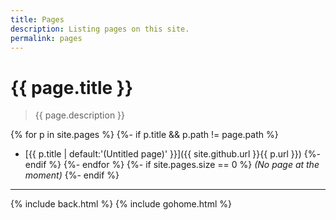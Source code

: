 ```yaml
---
title: Pages
description: Listing pages on this site.
permalink: pages
---
```


# {{ page.title }}

> {{ page.description }}

{% for p in site.pages %}
{%- if p.title && p.path != page.path %}
- [{{ p.title | default:'(Untitled page)' }}]({{ site.github.url }}{{ p.url }})
{%- endif %}
{%- endfor %}
{%- if site.pages.size == 0 %}
_(No page at the moment)_
{%- endif %}

---

{% include back.html %}
{% include gohome.html %}
